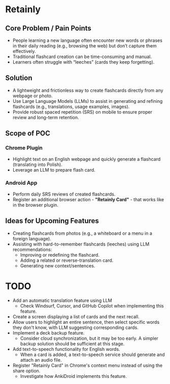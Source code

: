 # Retainly

## Core Problem / Pain Points
- People learning a new language often encounter new words or phrases in their daily reading (e.g., browsing the web) but don’t capture them effectively.
- Traditional flashcard creation can be time-consuming and manual.
- Learners often struggle with “leeches” (cards they keep forgetting).

## Solution
- A lightweight and frictionless way to create flashcards directly from any webpage or photo.
- Use Large Language Models (LLMs) to assist in generating and refining flashcards (e.g., translations, usage examples, images).
- Provide robust spaced repetition (SRS) on mobile to ensure proper review and long-term retention.

## Scope of POC
### Chrome Plugin
- Highlight text on an English webpage and quickly generate a flashcard (translating into Polish).
- Leverage an LLM to prepare flash card.

### Android App
- Perform daily SRS reviews of created flashcards.
- Register an additional browser action - **"Retainly Card"** - that works like in the browser plugin.

## Ideas for Upcoming Features
- Creating flashcards from photos (e.g., a whiteboard or a menu in a foreign language).
- Assisting with hard-to-remember flashcards (leeches) using LLM recommendations:
  - Improving or redefining the flashcard.
  - Adding a related or reverse-translation card.
  - Generating new context/sentences.

# TODO
- Add an automatic translation feature using LLM
  - Check Windsurf, Cursor, and GitHub Copilot when implementing this feature.
- Create a screen displaying a list of cards and the next recall.
- Allow users to highlight an entire sentence, then select specific words they don't know, with LLM suggesting corresponding cards.
- Implement a deck backup feature.
  - Consider cloud synchronization, but it may be too early. A simpler backup solution should be sufficient at this stage.
- Add text-to-speech functionality for English words.
  - When a card is added, a text-to-speech service should generate and attach an audio file.
- Register "Retainly Card" in Chrome's context menu instead of using the share option.
  - Investigate how AnkiDroid implements this feature.